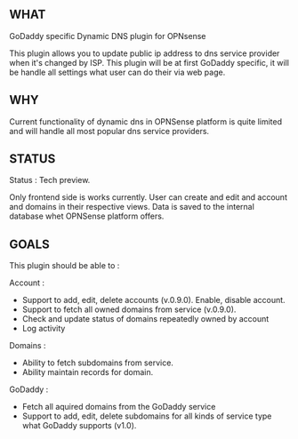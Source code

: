 
## WHAT

GoDaddy specific Dynamic DNS plugin for OPNsense

This plugin allows you to update public ip address to dns service provider when it's changed by ISP. This plugin will be at first GoDaddy specific, it will be handle all settings what user can do their via web page. 

## WHY

Current functionality of dynamic dns in OPNSense platform is quite limited and will handle all most popular dns service providers.

## STATUS

Status : Tech preview.

Only frontend side is works currently.  User can create and edit and account and domains in their respective views. Data is saved to the internal database whet OPNSense platform offers.

## GOALS

This plugin should be able to :

Account : 
* Support to add, edit, delete accounts (v.0.9.0). Enable, disable account.
* Support to fetch all owned domains from service (v.0.9.0).
* Check and update status of domains repeatedly owned by account
* Log activity

Domains :
* Ability to fetch subdomains from service.
* Ability maintain records for domain.

GoDaddy :

* Fetch all aquired domains from the GoDaddy service
* Support to add, edit, delete subdomains for all kinds of service type what GoDaddy supports (v1.0).
